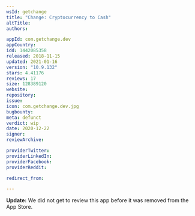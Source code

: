 ```yaml
---
wsId: getchange
title: "Change: Cryptocurrency to Cash"
altTitle: 
authors:

appId: com.getchange.dev
appCountry: 
idd: 1442085358
released: 2018-11-15
updated: 2021-01-16
version: "10.9.132"
stars: 4.41176
reviews: 17
size: 128389120
website: 
repository: 
issue: 
icon: com.getchange.dev.jpg
bugbounty: 
meta: defunct
verdict: wip
date: 2020-12-22
signer: 
reviewArchive:

providerTwitter: 
providerLinkedIn: 
providerFacebook: 
providerReddit: 

redirect_from:

---
```


**Update:** We did not get to review this app before it was removed from the App
Store.
